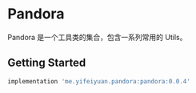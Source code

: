 # Pandora


Pandora 是一个工具类的集合，包含一系列常用的 Utils。


## Getting Started

```groovy
implementation 'me.yifeiyuan.pandora:pandora:0.0.4'
```